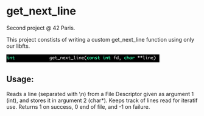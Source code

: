 # get_next_line
Second project @ 42 Paris.

This project constists of writing a custom get_next_line function using only our libfts.

![gnl](png/gnl.png)

## Usage:

Reads a line (separated with \n) from a File Descriptor given as argument 1 (int), and stores it in argument 2 (char*).
Keeps track of lines read for iteratif use.
Returns 1 on success, 0 end of file, and -1 on failure.
